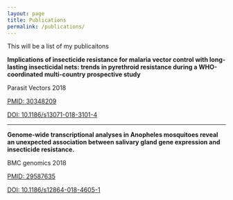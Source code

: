 ```yaml
---
layout: page
title: Publications
permalink: /publications/
---
```


This will be a list of my publicaitons




**Implications of insecticide resistance for malaria vector control with long-lasting insecticidal nets: trends in pyrethroid resistance during a WHO-coordinated multi-country prospective study**

Parasit Vectors 2018 

[PMID: 30348209](https://www.ncbi.nlm.nih.gov/pubmed/30348209)

[DOI: 10.1186/s13071-018-3101-4](https://doi.org/10.1186/s13071-018-3101-4)

---

**Genome-wide transcriptional analyses in Anopheles mosquitoes reveal an unexpected association between salivary gland gene expression and insecticide resistance.**

BMC genomics 2018

[PMID: 29587635](https://www.ncbi.nlm.nih.gov/pubmed/29587635)

[DOI: 10.1186/s12864-018-4605-1](https://doi.org/10.1186/s12864-018-4605-1)
